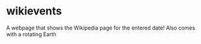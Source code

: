# wikievents
A webpage that shows the Wikipedia page for the entered date! Also comes with a rotating Earth
